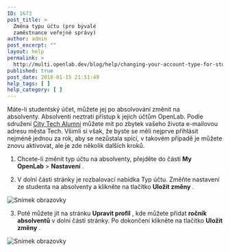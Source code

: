 ```yaml
---
ID: 1673
post_title: >
  Změna typu účtu (pro bývalé
  zaměstnance veřejné správy)
author: admin
post_excerpt: ""
layout: help
permalink: >
  http://multi.openlab.dev/blog/help/changing-your-account-type-for-students-and-alumni-2/
published: true
post_date: 2018-01-15 21:51:49
help_tags: [ ]
help_category: [ ]
---
```

Máte-li studentský účet, můžete jej po absolvování změnit na absolventy. Absolventi neztratí přístup k jejich účtům OpenLab. Podle sdružení <a href="http://www.citytech.cuny.edu/alumni/faqs.aspx">City Tech Alumni</a> můžete mít po zbytek vašeho života e-mailovou adresu města Tech. Všimli si však, že byste se měli nejprve přihlásit nejméně jednou za rok, aby se nezůstala spící, v takovém případě je můžete znovu aktivovat, ale je zde několik dalších kroků.

1. Chcete-li změnit typ účtu na absolventy, přejděte do části <strong>My OpenLab</strong> &gt; <strong>Nastavení</strong> .

2. V dolní části stránky je rozbalovací nabídka Typ účtu. Změňte nastavení ze studenta na absolventy a klikněte na tlačítko <strong>Uložit změny</strong> .

<img class="alignnone wp-image-36168 size-full" src="https://openlab.citytech.cuny.edu/wp-content/uploads/2014/01/Alumni1_v2.png" alt="Snímek obrazovky" />

3. Poté můžete jít na stránku <strong>Upravit profil</strong> , kde můžete přidat <strong>ročník absolventů</strong> v dolní části stránky. Po dokončení klikněte na tlačítko <strong>Uložit změny</strong> .

<img class="alignnone wp-image-36169 size-full" src="https://openlab.citytech.cuny.edu/wp-content/uploads/2014/01/Alumni_2_3_v2.png" alt="Snímek obrazovky" />
